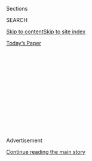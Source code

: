 <div id="app">

<div>

<div>

<div>

<div class="NYTAppHideMasthead css-1q2w90k e1suatyy0">

<div class="section css-ui9rw0 e1suatyy2">

<div class="css-eph4ug er09x8g0">

<div class="css-6n7j50">

</div>

<span class="css-1dv1kvn">Sections</span>

<div class="css-10488qs">

<span class="css-1dv1kvn">SEARCH</span>

</div>

[Skip to content](#site-content)[Skip to site index](#site-index)

</div>

<div class="css-10698na e1huz5gh0">

</div>

</div>

<div id="masthead-bar-one" class="section hasLinks css-15hmgas e1csuq9d3">

<div class="css-uqyvli e1csuq9d0">

</div>

<div class="css-1uqjmks e1csuq9d1">

</div>

<div class="css-9e9ivx">

[](https://myaccount.nytimes.com/auth/login?response_type=cookie&client_id=vi)

</div>

<div class="css-1bvtpon e1csuq9d2">

[Today’s Paper](https://www.nytimes.com/section/todayspaper)

</div>

</div>

</div>

</div>

<div data-aria-hidden="false">

<div id="site-content" role="main">

<div>

<div class="css-1aor85t" style="opacity:0.000000001;z-index:-1;visibility:hidden">

<div class="css-1hqnpie">

<div class="css-epjblv">

<span class="css-17xtcya">[Opinion](/section/opinion)</span><span class="css-x15j1o">|</span><span class="css-fwqvlz">New
York City Doesn’t Have to Suffer This Summer</span>

</div>

<div class="css-k008qs">

<div class="css-1iwv8en">

<span class="css-18z7m18"></span>

<div>

</div>

</div>

<span class="css-1n6z4y">https://nyti.ms/3c2d6Gb</span>

<div class="css-1705lsu">

<div class="css-4xjgmj">

<div class="css-4skfbu" role="toolbar" data-aria-label="Social Media Share buttons, Save button, and Comments Panel with current comment count" data-testid="share-tools">

  - 
  - 
  - 
  - 
    
    <div class="css-6n7j50">
    
    </div>

  - 

</div>

</div>

</div>

</div>

</div>

</div>

<div id="NYT_TOP_BANNER_REGION" class="css-13pd83m">

</div>

<div id="top-wrapper" class="css-1sy8kpn">

<div id="top-slug" class="css-l9onyx">

Advertisement

</div>

[Continue reading the main story](#after-top)

<div class="ad top-wrapper" style="text-align:center;height:100%;display:block;min-height:250px">

<div id="top" class="place-ad" data-position="top" data-size-key="top">

</div>

</div>

<div id="after-top">

</div>

</div>

<div>

<div class="css-v5btjw etb61u70">

<div class="css-v05ibm etb61u71">

[Opinion](/section/opinion)

</div>

</div>

<div id="sponsor-wrapper" class="css-1hyfx7x">

<div id="sponsor-slug" class="css-19vbshk">

Supported by

</div>

[Continue reading the main story](#after-sponsor)

<div id="sponsor" class="ad sponsor-wrapper" style="text-align:center;height:100%;display:block">

</div>

<div id="after-sponsor">

</div>

</div>

<div class="css-186x18t">

</div>

<div class="css-1vkm6nb ehdk2mb0">

# New York City Doesn’t Have to Suffer This Summer

</div>

Officials shouldn’t let the coronavirus end a long history of helping
people stay cool.

<div class="css-18e8msd">

<div class="css-vp77d3 epjyd6m0">

<div class="css-1baulvz">

By <span class="css-1baulvz" itemprop="name">Kara Murphy
Schlichting</span> and
<span class="css-1baulvz last-byline" itemprop="name">Adrian
Benepe</span>

<div class="css-8atqhb">

*Ms. Schlichting is an assistant professor of history at Queens College.
Mr. Benepe, senior vice president at the Trust for Public Land, was the
New York City Parks Commissioner from 2002 to 2012.*

</div>

</div>

</div>

  - May 25, 2020

  - 
    
    <div class="css-4xjgmj">
    
    <div class="css-d8bdto" role="toolbar" data-aria-label="Social Media Share buttons, Save button, and Comments Panel with current comment count" data-testid="share-tools">
    
      - 
      - 
      - 
      - 
        
        <div class="css-6n7j50">
        
        </div>
    
      - 
    
    </div>
    
    </div>

</div>

<div class="css-79elbk" data-testid="photoviewer-wrapper">

<div class="css-z3e15g" data-testid="photoviewer-wrapper-hidden">

</div>

<div class="css-1a48zt4 ehw59r15" data-testid="photoviewer-children">

![<span class="css-16f3y1r e13ogyst0" data-aria-hidden="true">New
Yorkers cool off at the Astoria pool in Queens, New
York.</span><span class="css-cnj6d5 e1z0qqy90" itemprop="copyrightHolder"><span class="css-1ly73wi e1tej78p0">Credit...</span><span><span>Byron
Smith for The New York
Times</span></span></span>](https://static01.nyt.com/images/2020/05/25/opinion/25schlichting1/merlin_158221335_9fafad3d-fa46-4c24-bbd3-b870c005a478-articleLarge.jpg?quality=75&auto=webp&disable=upscale)

</div>

</div>

</div>

<div class="section meteredContent css-1r7ky0e" name="articleBody" itemprop="articleBody">

<div class="css-1fanzo5 StoryBodyCompanionColumn">

<div class="css-53u6y8">

New Yorkers are entering the summer season with no access to the
traditional cooling infrastructure — the cold water found in playground
sprinklers, public pools, and beaches — which Mayor Bill de Blasio has
declared off-limits because of concerns about the coronavirus and the
budget. Millions of residents will find themselves on an unpleasant —
and potentially deadly — trip back in time to the turn of the 20th
century, when summers were always “too darn hot.”

New York bakes under the summer sun; the average high temperature in
July and August is [above 80
degrees](https://www.weather.gov/okx/CentralParkHistorical). By the late
19th century, Lower Manhattan created a microclimate effect wherein its
densest neighborhoods maintained its highest temperatures, what we call
today the urban heat island. Before the widespread adoption of air
conditioning in the mid-20th century, New Yorkers could do little to
regulate heat and humidity, and most could not afford to leave.

Water, whether from the city’s hydrants, at beaches, the East River (for
the hardy), public baths, or, by the 1930s, pools, was the only way to
beat the heat. The city’s response to heat tended to be reactive, rather
than systematic or proactive — hydrants opened during a period of
extreme weather. New Yorkers faced the challenges of summer heat daily,
at the private level, and suffered.

The painter George Bellows immortalized East River swimmers in his 1907
painting “[Forty-Two
Kids,](https://www.nga.gov/collection/art-object-page.134485.html)”
capturing boys cavorting on a dilapidated wharf. Young swimmers — mostly
boys from sweltering slums — braving the fierce tidal currents of New
York Harbor were symbols of summer in the city in the early 20th
century.

</div>

</div>

<div class="css-1fanzo5 StoryBodyCompanionColumn">

<div class="css-53u6y8">

But among those symbols were the environmental inequalities of summer
heat and the challenge of safely cooling off — and swimmers died by the
hundreds. By the early 1930s, official records chronicled more than 500
drowning deaths every year in city waters.

As one New York Times Times journalist
[observed](https://timesmachine.nytimes.com/timesmachine/1925/06/07/98830729.html?pageNumber=1)
during a June 1925 heat wave, “the only relief” in the city “was in
water, wherever it could be found.” In 1933, two policemen tried to
quell illegal hydrant use on the Upper East Side but [were rebuffed —
and
drenched](https://timesmachine.nytimes.com/timesmachine/1933/06/10/119445643.html?pageNumber=3)
— by children determined to play in the water. In the infamous heat wave
of 1896, the city commissioner of public works instructed employees to
open hydrants to lower the temperature of the pavement. In tenement
districts, where interior temperatures of stuffy, cramped apartments
reached an unbearable 120 degrees, desperate mothers held overheated
children in hydrant streams.

People bathing in water meant for street cleaning symbolized the
discomfort, health dangers, and inequalities of summer in the city.

The city [opened](https://www.nycgovparks.org/about/history/pools) its
first free seasonal bath on the East River in 1870, but industrial waste
and sewage [so
polluted](https://babel.hathitrust.org/cgi/pt?id=coo1.ark:/13960/t1jh43s08&view=1up&seq=8)
New York Harbor that by 1910 health officials suggested a ban on harbor
swimming. By 1929, five years before Robert Moses began his
pool-building spree as parks commissioner, there were but [five public
pools](https://www.nycgovparks.org/about/history/pools), and only one
outside Manhattan, in the city. Lacking options, New Yorkers sought
relief at regional beaches. In the 1920s, summer heat forced the
government to act. Gov. Al Smith announced the creation of the Long
Island State Park Commission beach plan during a heat wave in July 1925,
after crowds from the city overwhelmed Nassau County beaches and roads.
The disadvantages of New York’s muggy summer climate had brought into
stark relief the importance of large, accessible beaches.

</div>

</div>

<div class="css-1fanzo5 StoryBodyCompanionColumn">

<div class="css-53u6y8">

Robert Moses, who had earlier overseen the creation of the massive Jones
Beach complex for Governor Smith, oversaw the creation of the city’s —
and the nation’s — largest public cooling infrastructure during the
Great Depression. Using Works Progress Administration funds — the
equivalent of stimulus funding — he built a network of palatial public
pools capable of holding thousands of bathers at a time. He also built
[658
playgrounds](https://www.nytimes.com/1981/07/30/obituaries/robert-moses-master-builder-is-dead-at-92.html),
most with sprinklers and many with large wading pools; expanded and
improved the city’s beach system; and added the first official municipal
lifeguard corps. Within five years, drownings had been [cut by more
than 30
percent](https://nypost.com/2020/04/17/1940-city-parks-dept-report-links-decrease-in-drownings-with-opening-pools/),
and today there are generally fewer than 20 every year.

</div>

</div>

<div class="css-79elbk" data-testid="photoviewer-wrapper">

<div class="css-z3e15g" data-testid="photoviewer-wrapper-hidden">

</div>

<div class="css-1a48zt4 ehw59r15" data-testid="photoviewer-children">

![<span class="css-16f3y1r e13ogyst0" data-aria-hidden="true">The scene
at Rockaway Beach at Beach 97th
Street.</span><span class="css-cnj6d5 e1z0qqy90" itemprop="copyrightHolder"><span class="css-1ly73wi e1tej78p0">Credit...</span><span>Ryan
Christopher Jones for The New York
Times</span></span>](https://static01.nyt.com/images/2020/05/25/opinion/25schlichting2/merlin_140858724_f311498a-eb4c-41fc-84d5-ec9a40b0c815-articleLarge.jpg?quality=75&auto=webp&disable=upscale)

</div>

</div>

<div class="css-1fanzo5 StoryBodyCompanionColumn">

<div class="css-53u6y8">

Cooling infrastructure remains essential. In early 2019, NASA scientists
announced that the last five years have been the five hottest recorded
globally. Excessive heat is a leading cause of weather-related deaths in
the United States. Climate change is making heat waves more frequent and
longer in duration. The urban heat island magnifies these environmental
challenges.

With access to the safe, regulated and guarded cooling infrastructure
completely shut off, it’s likely that New Yorkers, especially those
living in poverty without access to summer homes or trips to faraway
beaches, will turn again to the desperate measures of the 1920s —
opening hydrants and swimming at unguarded beaches and in dangerous
tidal rivers.

It’s also unfortunately likely that some will die from heat stroke or
drowning, and that many open fire hydrants will reduce water pressure,
threatening firefighters’ ability to put out fires.

So how to avoid the potential of a long, hot and deadly summer? It won’t
be easy, but public health [experts have
advised](https://thehill.com/policy/healthcare/496483-evidence-mounts-that-outside-is-safer-when-it-comes-to-covid-19)
that it is possible to open beaches and pools if precautions are taken.
The city should set up a multi-agency task force to make plans for
modified openings of pools and beaches, redeploying hundreds of parks
employees from shuttered indoor recreation centers to manage crowds and
social distancing. By definition, public pools are very large tanks of
heavily chlorinated water ([which the C.D.C. says kills the
virus](https://www.cdc.gov/coronavirus/2019-ncov/community/parks-rec/park-administrators.html)),
with existing secured entrances, and the ability to easily monitor and
reduce the number of users. Public changing rooms can be closed, and
outdoor showers installed to minimize the risk of virus transmission
outside of the pools.

The city can use the well-established practice of ticketed but free
major concerts in Central Park, where fans apply online via a lottery
system for free tickets, to allow people to reserve spots on carefully
managed beaches. Crowds at Orchard Beach in the Bronx can be reduced by
limiting capacity in the large parking lot.

The city can use newly created maps to prioritize neighborhoods [that
lack park
access](https://www.arcgis.com/apps/webappviewer/index.html?id=4d082c62efb44e56b105366fb92335b3&extent=-8287910.233%2C4941135.2385%2C-8185178.8669%2C4998463.0097%2C102100)
and need open streets created for recreation and bike commuting. Parks
that lack trees should be equipped with canopies to provide shade. And
if playgrounds and their sprinklers cannot be safely opened, the city
can revive another [artifact
from 1920,](http://nycma.lunaimaging.com/luna/servlet/detail/RECORDSPHOTOUNITARC~9~9~29533~104331:mrc_160?qvq=q:croton%20surf&mi=0&trs=2)
very large showers mounted on light poles that can cool scores of
overheated New Yorkers at a time, perhaps on the mayor’s newly
instituted open streets.

Kara Murphy Schlichting is an assistant professor of history at Queens
College and the author of “New York Recentered: Building the Metropolis
from the Shore.” Adrian Benepe, senior vice president at the Trust for
Public Land, was the New York City Parks Commissioner from 2002 to 2012.

*The Times is committed to publishing* [*a diversity of
letters*](https://www.nytimes.com/2019/01/31/opinion/letters/letters-to-editor-new-york-times-women.html)
*to the editor. We’d like to hear what you think about this or any of
our articles. Here are some*
[*tips*](https://help.nytimes.com/hc/en-us/articles/115014925288-How-to-submit-a-letter-to-the-editor)*.
And here’s our email:*
[*letters@nytimes.com*](mailto:letters@nytimes.com)*.*

*Follow The New York Times Opinion section on*
[*Facebook*](https://www.facebook.com/nytopinion)*,* [*Twitter
(@NYTopinion)*](http://twitter.com/NYTOpinion) *and*
[*Instagram*](https://www.instagram.com/nytopinion/)*.*

</div>

</div>

</div>

<div>

</div>

<div>

</div>

<div>

</div>

<div>

<div id="bottom-wrapper" class="css-1ede5it">

<div id="bottom-slug" class="css-l9onyx">

Advertisement

</div>

[Continue reading the main story](#after-bottom)

<div id="bottom" class="ad bottom-wrapper" style="text-align:center;height:100%;display:block;min-height:90px">

</div>

<div id="after-bottom">

</div>

</div>

</div>

</div>

</div>

## Site Index

<div>

</div>

## Site Information Navigation

  - [© <span>2020</span> <span>The New York Times
    Company</span>](https://help.nytimes.com/hc/en-us/articles/115014792127-Copyright-notice)

<!-- end list -->

  - [NYTCo](https://www.nytco.com/)
  - [Contact
    Us](https://help.nytimes.com/hc/en-us/articles/115015385887-Contact-Us)
  - [Work with us](https://www.nytco.com/careers/)
  - [Advertise](https://nytmediakit.com/)
  - [T Brand Studio](http://www.tbrandstudio.com/)
  - [Your Ad
    Choices](https://www.nytimes.com/privacy/cookie-policy#how-do-i-manage-trackers)
  - [Privacy](https://www.nytimes.com/privacy)
  - [Terms of
    Service](https://help.nytimes.com/hc/en-us/articles/115014893428-Terms-of-service)
  - [Terms of
    Sale](https://help.nytimes.com/hc/en-us/articles/115014893968-Terms-of-sale)
  - [Site Map](https://spiderbites.nytimes.com)
  - [Help](https://help.nytimes.com/hc/en-us)
  - [Subscriptions](https://www.nytimes.com/subscription?campaignId=37WXW)

</div>

</div>

</div>

</div>

